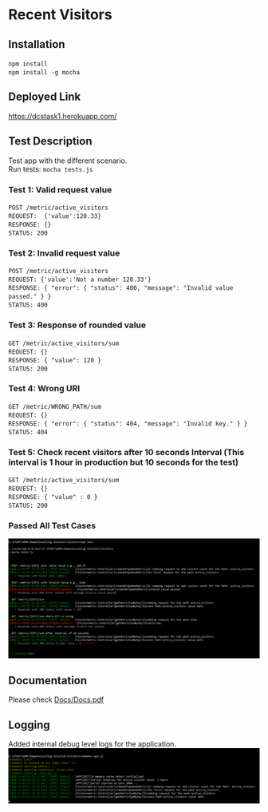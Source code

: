 # Recent Visitors

## Installation
`npm install`<br>
`npm install -g mocha`

## Deployed Link
https://dcstask1.herokuapp.com/

## Test Description
Test app with the different scenario.<br>
Run tests: `mocha tests.js`

### Test 1: Valid request value

`POST /metric/active_visitors` <br>
`REQUEST:  {'value':120.33}` <br>
`RESPONSE: {}`<br>
`STATUS: 200` <br>

### Test 2: Invalid request value
`POST /metric/active_visitors`<br>
`REQUEST: {'value':'Not a number 120.33'}`<br>
`RESPONSE: { "error": { "status": 400, "message": "Invalid value passed." } }`<br>
`STATUS: 400`<br>

### Test 3: Response of rounded value
`GET /metric/active_visitors/sum`<br>
`REQUEST: {}`<br>
`RESPONSE: { "value": 120 }`<br>
`STATUS: 200`<br>

### Test 4: Wrong URI
`GET /metric/WRONG_PATH/sum`<br>
`REQUEST: {}`<br>
`RESPONSE: { "error": { "status": 404, "message": "Invalid key." } }`<br>
`STATUS: 404`<br>

### Test 5: Check recent visitors after 10 seconds Interval (This interval is 1 hour in production but 10 seconds for the test)
`GET /metric/active_visitors/sum`<br>
`REQUEST: {}`<br>
`RESPONSE: { "value" : 0 }`<br>
`STATUS: 200`<br>

### Passed All Test Cases
<img src="https://github.com/bhargavpatel431997/DCSTask1/blob/master/Docs/Five%20Test%20passed.png"/>


## Documentation
Please check <a href="https://github.com/bhargavpatel431997/DCSTask1/blob/master/Docs/Docs.pdf">Docs/Docs.pdf</a>

## Logging
Added internal debug level logs for the application.
<img src="https://github.com/bhargavpatel431997/DCSTask1/blob/master/Docs/Debug%20Level%20Log.png"/>
